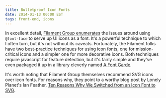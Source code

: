```yaml
---
title: Bulletproof Icon Fonts
date: 2014-01-13 00:00 EST
tags: front-end, icons
---
```


In excellent detail, [Filament Group enumerates](http://filamentgroup.com/lab/bulletproof_icon_fonts/) the issues around using `@font-face` to serve up UI icons as a font. It's a powerful technique to which I often turn, but it's not without its caveats. Fortunately, the Filament folks have two best-practice techniques for using icon fonts, one for mission-critical icons and a simpler one for more decorative icons. Both techniques require javascript for feature detection, but it's fairly simple and they've even packaged it up in a library cleverly named [A Font Garde][1].

It's worth noting that Filament Group themselves recommend SVG icons over icon fonts. For reasons why, they point to a worthy blog post by Lonely Planet's Ian Feather, [Ten Reasons Why We Switched from an Icon Font to SVG][2].

 [1]: https://github.com/filamentgroup/a-font-garde
 [2]: http://ianfeather.co.uk/ten-reasons-we-switched-from-an-icon-font-to-svg/
